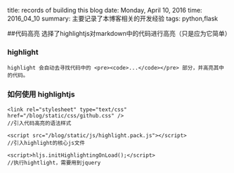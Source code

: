 title: records of building this blog
date: Monday, April 10, 2016
time: 2016_04_10
summary: 主要记录了本博客相关的开发经验
tags: python,flask


##代码高亮
选择了highlightjs对markdown中的代码进行高亮（只是应为它简单）
### highlight

	highlight 会自动去寻找代码中的 <pre><code>...</code></pre> 部分，并高亮其中的代码。

### 如何使用 highlightjs
	<link rel="stylesheet" type="text/css" href="/blog/static/css/github.css" />
	//引入代码高亮的语法样式

	<script src="/blog/static/js/highlight.pack.js"></script>
	//引入highlight的核心js文件

	<script>hljs.initHighlightingOnLoad();</script>
	//执行hightlight，需要用到jquery
